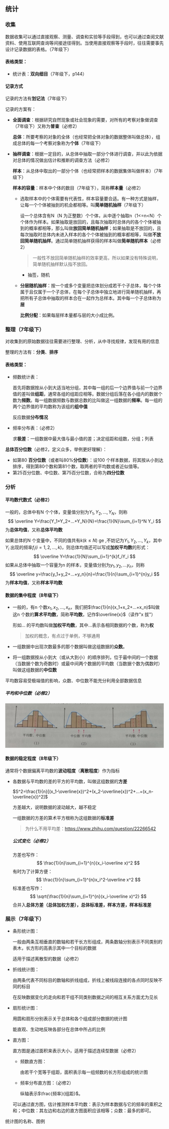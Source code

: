 ## 统计

### 收集

数据收集可以通过直接观察、测量、调查和实验等手段得到，也可以通过查阅文献资料、使用互联网查询等间接途径得到。当使用直接观察等手段时，往往需要事先设计记录数据的表格。（7年级下）

#### 表格类型：

- 统计表：**双向细目**（7年级下，p144）



#### 记录方式

记录的方法有**划记法**（7年级下）

记录的方案有：

- **全面调查**：根据研究自然现象或社会现象的需要，对所有的考察对象做调查（7年级下）又称为**普查**（必修2）

  **总体**：所要考察的对象的全体（也经常把全体对象的数据整体叫做总体），组成总体的每一个考察对象称为**个体**（7年级下）

- **抽样调查**：根据一定目的，从总体中抽取一部分个体进行调查，并以此为依据对总体的情况做出估计和推断的调查方法（必修2）

  **样本**：从总体中取出的一部分个体（也经常把样本的数据集体叫做样本）（7年级下）

  **样本的容量**：样本中个体的数目（7年级下），简称**样本量**（必修2）

  - 选取样本中的个体需要有代表性，样本容量要合适。有一种方式是抽样，让每一个个体被抽到的机会都相等。叫**简单随机抽样**（7年级下）

    设一个总体含有N（N 为正整数）个个体，从中逐个抽取n（1<=n<N）个个体作为样本。如果抽取是放回的，且每次抽取时总体内的各个个体被抽到的概率都相等，那么叫做**放回简单随机抽样**；如果抽取是不放回的，且每次抽取时总体内未进入样本的各个个体被抽到的概率都相等，叫做**不放回简单随机抽样**。通过简单随机抽样获得的样本叫做**简单随机样本**（必修2）

    > 一般性不放回简单随机抽样的效率更高，所以如果没有特殊说明，简单随机抽样默认指不放回。

    - 抽签，随机
    
  - **分层随机抽样**：按一个或多个变量把总体划分成若干个子总体，每个个体属于且仅属于一个子总体，在每个子总体中独立地进行简单随机抽样，再把所有子总体中抽取的样本合在一起作为总样本。其中每一个子总体称为**层**

    **比例分配**：如果每层样本量都与层的大小成比例。 



### 整理（7年级下）

对收集到的原始数据往往需要进行整理、分析，从中寻找规律，发现有用的信息

整理的方法有：**分类**、**排序**

#### 表格类型：

- 频数统计表：

  首先将数据按从小到大适当地分组，其中每一组的后一个边界值与前一个边界值的差叫做**组距**，通常各组的组距应相等。数据分组后落在各小组内的数据个数为**频数**。每一组数据频数与数据总数的比叫做这一组数据的**频率**。每一组的两个边界值的平均数称为该组的**组中值**

  反应数据**分布情况**

- 频率分布表：（必修2）

  求**极差**：一组数据中最大值与最小值的差；决定组距和组数，分组；列表



**总体百分位数**（必修2，定义众多，举例更好理解）：

- 如第80 **百分位数**（或者叫80%**分位数**）：设100 个样本数据，将其按从小到达排序，得到第80个数和第81个数，取两者的平均数或者近似值等。
- 第25百分位数、中位数、第75百分位数，合称为**四分位数**



### 分析

#### 平均数代数式（必修2）

一般的，总体中有N 个个体，变量值分别为$Y_1,Y_2,...,Y_N$，则称
$$
\overline Y=\frac{Y_1+Y_2+...+Y_N}{N}=\frac{1}{N}\sum_{i=1}^N Y_i
$$
为**总体均值**，又称**总体平均数**

如果总体的N 个变量中，不同的值共有$k(k\le N)$ ge ,不妨记为$Y_1,Y_2,...,Y_k$，其中$Y_i$ 出现的频率$f_i(i=1,2,...,k)$，则总体均值还可以写成**加权平均数**的形式：
$$
\overline Y=\frac{1}{N}\sum_{i=1}^{k}f_iY_i
$$
如果从总体中抽取一个容量为n 的样本，变量值分别为$y_1,y_2,...y_n$，则称
$$
\overline y=\frac{y_1+y_2+...+y_n}{n}=\frac{1}{n}\sum_{i=1}^{n}y_i
$$
为**样本均值**，又称**样本平均数**



#### 数据的集中程度（8年级下）

- 一般的，有n 个数$x_1,x_2,...,x_n$，我们把$\frac{1}{n}(x_1+x_2+...+x_n)$叫做这n 个数的**算术平均数**，简称**平均数**，记作$\overline{x}$（读作"x 拔"）

  形如... 的平均数叫做**加权平均数**，其中...表示各相同数据的个数，称为**权**

  > 加权的概念，有点过于单例，不够通用

- 一组数据中出现次数最多的那个数据叫做这组数据的**众数**。

- 将一组数据按从小到大（或从大到小）的顺序排列，位于最中间的一个数据（当数据个数为奇数时）或最中间两个数据的平均数（当数据个数为偶数时）叫做这组数据的**中位数**

平均数容易受极端值的影响，众数、中位数不能充分利用全部数据信息

##### 平均和中位数（必修2）

![image-20240306143044958](image-20240306143044958.png)

#### 数据的稳定程度（8年级下）

通常将个数据偏离平均数的**波动程度**（**离散程度**）作为指标

- 各数据与平均数的差的平方的平均数，叫做这组数据的**方差**

  $S^2=\frac{1}{n}[(x_1-\overline{x})^2+(x_2-\overline{x})^2+...+(x_n-\overline{x})^2]$

  方差越大，说明数据的波动越大，越不稳定

  一组数据的方差的算术平方根称为这组数据的**标准差**

  > 为什么不用平均差：https://www.zhihu.com/question/22266542

  ##### 公式变化（必修2）

  方差也写作：
  $$
  \frac{1}{n}\sum_{i=1}^{n}(x_i-\overline x)^2
  $$
  有时为了计算方便：
  $$
  \frac{1}{n}\sum_{i=1}^{n}x_i^2-\overline x^2
  $$
  标准差也写作：
  $$
  \sqrt{\frac{1}{n}\sum_{i=1}^{n}(x_i-\overline x)^2}
  $$
  合并入**总体方差（总体加权方差），总体标准差，样本方差，样本标准差** 



### 展示（7年级下）

- 条形统计图：

  一般由两条互相垂直的数轴和若干长方形组成，两条数轴分别表示不同类别的表木，长方形的高表示其中一个目标的数据

  适用于描述离散型的数据（必修2）

- 折线统计图：

  由两条代表不同标目的数轴和折线组成，折线上被线段连接的各点同时反映不同的标目

  在反映数据变化的走向和若干组不同类别数据之间的相互关系方面尤为见长

- 扇形统计图：

  用圆和扇形分别表示关于总体和各个组成部分数据的统计图

  能直观、生动地反映各部分在总体中所占的比例

- 直方图：

  直方图是通过面积来表示大小，适用于描述连续型数据（必修2）
  
  - 频数直方图：
  
    由若干个宽等于组距，面积表示每一组频数的长方形组成的统计图
  
  - 频率分布直方图：（必修2）
  
    纵轴表示$\frac{频率}{组距}$。
  
  可以通过直方图，估计推测样本平均数：表示为样本数据与它的频率的乘积之和；中位数：其左边和右边的直方图面积应该相等；众数：最多的即可。
  
  

统计图的名称、图例
